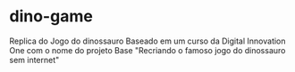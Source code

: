 # dino-game
Replica do Jogo do dinossauro Baseado em um curso da Digital Innovation One com o nome do projeto Base "Recriando o famoso jogo do dinossauro sem internet"

